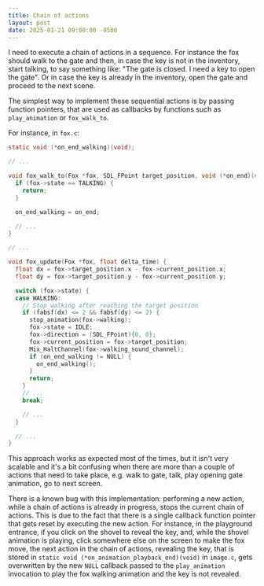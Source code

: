 ```yaml
---
title: Chain of actions
layout: post
date: 2025-01-21 09:00:00 -0500
---
```


I need to execute a chain of actions in a sequence. For instance the fox should walk to the gate and then, in case the key is not in the inventory, start talking, to say something like: "The gate is closed. I need a key to open the gate". Or in case the key is already in the inventory, open the gate and proceed to the next scene.

The simplest way to implement these sequential actions is by passing function pointers, that are used as callbacks by functions such as `play_animation` or `fox_walk_to`.

For instance, in `fox.c`:

```c
static void (*on_end_walking)(void);

// ...

void fox_walk_to(Fox *fox, SDL_FPoint target_position, void (*on_end)(void)) {
  if (fox->state == TALKING) {
    return;
  }

  on_end_walking = on_end;

  // ...
}

// ...

void fox_update(Fox *fox, float delta_time) {
  float dx = fox->target_position.x - fox->current_position.x;
  float dy = fox->target_position.y - fox->current_position.y;

  switch (fox->state) {
  case WALKING:
    // Stop walking after reaching the target position
    if (fabsf(dx) <= 2 && fabsf(dy) <= 2) {
      stop_animation(fox->walking);
      fox->state = IDLE;
      fox->direction = (SDL_FPoint){0, 0};
      fox->current_position = fox->target_position;
      Mix_HaltChannel(fox->walking_sound_channel);
      if (on_end_walking != NULL) {
        on_end_walking();
      }
      return;
    }
    // ...
    break;

    // ...
  }

  // ...
}
```

This approach works as expected most of the times, but it isn't very scalable and it's a bit confusing when there are more than a couple of actions that need to take place, e.g. walk to gate, talk, play opening gate animation, go to next screen.

There is a known bug with this implementation: performing a new action, while a chain of actions is already in progress, stops the current chain of actions. This is due to the fact that there is a single callback function pointer that gets reset by executing the new action. For instance, in the playground entrance, if you click on the shovel to reveal the key, and, while the shovel animation is playing, click somewhere else on the screen to make the fox move, the next action in the chain of actions, revealing the key, that is stored in `static void (*on_animation_playback_end)(void)` in `image.c`, gets overwritten by the new `NULL` callback passed to the `play_animation` invocation to play the fox walking animation and the key is not revealed.
